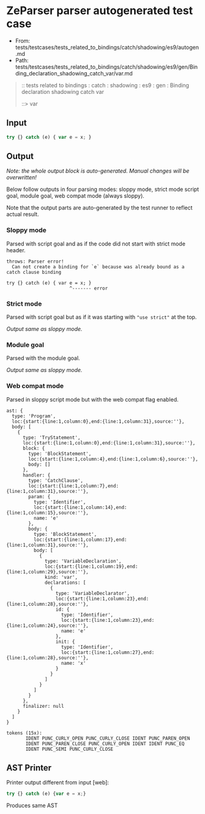 # ZeParser parser autogenerated test case

- From: tests/testcases/tests_related_to_bindings/catch/shadowing/es9/autogen.md
- Path: tests/testcases/tests_related_to_bindings/catch/shadowing/es9/gen/Binding_declaration_shadowing_catch_var/var.md

> :: tests related to bindings : catch : shadowing : es9 : gen : Binding declaration shadowing catch var
>
> ::> var

## Input


`````js
try {} catch (e) { var e = x; }
`````

## Output

_Note: the whole output block is auto-generated. Manual changes will be overwritten!_

Below follow outputs in four parsing modes: sloppy mode, strict mode script goal, module goal, web compat mode (always sloppy).

Note that the output parts are auto-generated by the test runner to reflect actual result.

### Sloppy mode

Parsed with script goal and as if the code did not start with strict mode header.

`````
throws: Parser error!
  Can not create a binding for `e` because was already bound as a catch clause binding

try {} catch (e) { var e = x; }
                       ^------- error
`````

### Strict mode

Parsed with script goal but as if it was starting with `"use strict"` at the top.

_Output same as sloppy mode._

### Module goal

Parsed with the module goal.

_Output same as sloppy mode._

### Web compat mode

Parsed in sloppy script mode but with the web compat flag enabled.

`````
ast: {
  type: 'Program',
  loc:{start:{line:1,column:0},end:{line:1,column:31},source:''},
  body: [
    {
      type: 'TryStatement',
      loc:{start:{line:1,column:0},end:{line:1,column:31},source:''},
      block: {
        type: 'BlockStatement',
        loc:{start:{line:1,column:4},end:{line:1,column:6},source:''},
        body: []
      },
      handler: {
        type: 'CatchClause',
        loc:{start:{line:1,column:7},end:{line:1,column:31},source:''},
        param: {
          type: 'Identifier',
          loc:{start:{line:1,column:14},end:{line:1,column:15},source:''},
          name: 'e'
        },
        body: {
          type: 'BlockStatement',
          loc:{start:{line:1,column:17},end:{line:1,column:31},source:''},
          body: [
            {
              type: 'VariableDeclaration',
              loc:{start:{line:1,column:19},end:{line:1,column:29},source:''},
              kind: 'var',
              declarations: [
                {
                  type: 'VariableDeclarator',
                  loc:{start:{line:1,column:23},end:{line:1,column:28},source:''},
                  id: {
                    type: 'Identifier',
                    loc:{start:{line:1,column:23},end:{line:1,column:24},source:''},
                    name: 'e'
                  },
                  init: {
                    type: 'Identifier',
                    loc:{start:{line:1,column:27},end:{line:1,column:28},source:''},
                    name: 'x'
                  }
                }
              ]
            }
          ]
        }
      },
      finalizer: null
    }
  ]
}

tokens (15x):
       IDENT PUNC_CURLY_OPEN PUNC_CURLY_CLOSE IDENT PUNC_PAREN_OPEN
       IDENT PUNC_PAREN_CLOSE PUNC_CURLY_OPEN IDENT IDENT PUNC_EQ
       IDENT PUNC_SEMI PUNC_CURLY_CLOSE
`````


## AST Printer

Printer output different from input [web]:

````js
try {} catch (e) {var e = x;}
````

Produces same AST
